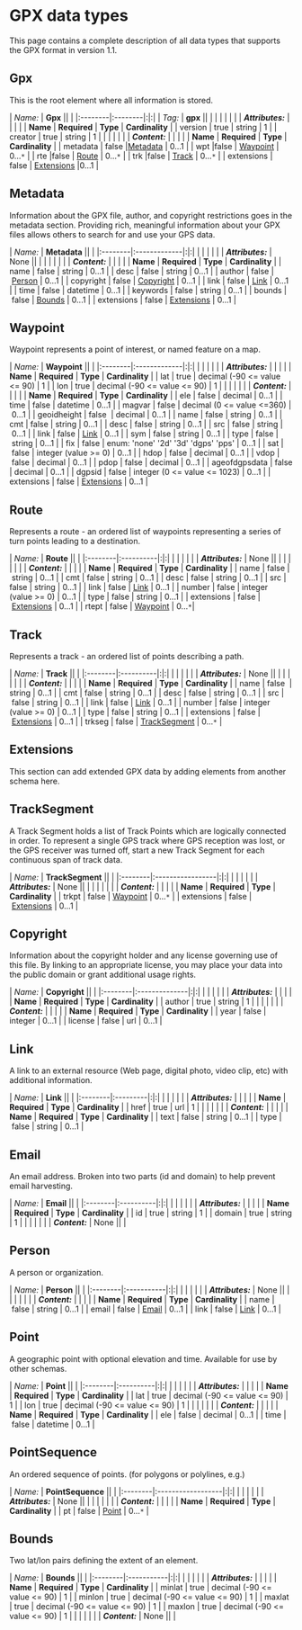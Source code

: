# GPX data types #

This page contains a complete description of all data types that supports the GPX format in version 1.1.

## Gpx ##

This is the root element where all information is stored.

| _Name:_ | **Gpx** || |
|:--------|:--------|:|:|
| _Tag:_  | **gpx** || |
|         | | | |
| **_Attributes:_** |         | | |
| **Name** | **Required** | **Type** | **Cardinality** |
| version | true    | string | 1 |
| creator | true    | string | 1 |
|         | | | |
| **_Content:_** |         | | |
| **Name** | **Required** | **Type** | **Cardinality** |
| metadata | false   |[Metadata](gpxDataTypes#Metadata.md) | 0…1 |
| wpt     |false    | [Waypoint](gpxDataTypes#Waypoint.md) | 0…`*` |
| rte     |false    | [Route](gpxDataTypes#Route.md) | 0…`*` |
| trk     |false    | [Track](gpxDataTypes#Track.md) | 0…`*` |
| extensions | false   | [Extensions](gpxDataTypes#Extensions.md) |0…1 |

## Metadata ##

Information about the GPX file, author, and copyright restrictions goes in the metadata section. Providing rich, meaningful information about your GPX files allows others to search for and use your GPS data.

| _Name:_ | **Metadata** || |
|:--------|:-------------|:|:|
|         | | | |
| **_Attributes:_** | None         || |
|         | | | |
| **_Content:_** |              | | |
| **Name** | **Required** | **Type** | **Cardinality** |
| name    | false        | string | 0...1 |
| desc    | false       | string | 0...1 |
| author  | false        | [Person](gpxDataTypes#Person.md) | 0...1 |
| copyright | false        | [Copyright](gpxDataTypes#Copyright.md) | 0...1 |
| link   | false       | [Link](gpxDataTypes#Link.md) | 0...1 |
| time    | false        | datetime | 0...1 |
| keywords | false       | string | 0...1 |
| bounds | false       | [Bounds](gpxDataTypes#Bounds.md) | 0...1 |
| extensions | false        | [Extensions](gpxDataTypes#Extensions.md) | 0...1 |

## Waypoint ##

Waypoint represents a point of interest, or named feature on a map.

| _Name:_ | **Waypoint** || |
|:--------|:-------------|:|:|
|         | | | |
| **_Attributes:_** |              | | |
| **Name** | **Required** | **Type** | **Cardinality** |
| lat     | true         | decimal (-90 <= value <= 90) | 1 |
| lon     | true         | decimal (-90 <= value <= 90) | 1 |
|         | | | |
| **_Content:_** |              | | |
| **Name** | **Required** | **Type** | **Cardinality** |
| ele     | false        | decimal | 0...1 |
| time    | false        | datetime | 0...1 |
| magvar  | false       | decimal (0 <= value <=360) | 0...1 |
| geoidheight | false       | decimal | 0...1 |
| name    | false       | string | 0...1 |
| cmt     | false       | string | 0...1 |
| desc    | false       | string | 0...1 |
| src    | false       | string | 0...1 |
| link   | false       | [Link](gpxDataTypes#Link.md) | 0...1 |
| sym     | false       | string | 0...1 |
| type   | false       | string | 0...1 |
| fix    | false       | enum: 'none' '2d' '3d' 'dgps' 'pps' | 0...1 |
| sat     | false       | integer (value >= 0) | 0...1 |
| hdop    | false       | decimal | 0...1 |
| vdop    | false       | decimal | 0...1 |
| pdop   | false       | decimal | 0...1 |
| ageofdgpsdata | false       | decimal | 0...1 |
| dgpsid | false       | integer (0 <= value <= 1023) | 0...1 |
| extensions | false       | [Extensions](gpxDataTypes#Extensions.md) | 0...1 |

## Route ##

Represents a route - an ordered list of waypoints representing a series of turn points leading to a destination.

| _Name:_ | **Route** || |
|:--------|:----------|:|:|
|         | | | |
| **_Attributes:_** | None      || |
|         | | | |
| **_Content:_** |           | | |
| **Name** | **Required** | **Type** | **Cardinality** |
| name    | false    | string | 0...1 |
| cmt    | false    | string | 0...1 |
| desc    | false    | string | 0...1 |
| src     | false     | string | 0...1 |
| link    | false     | [Link](gpxDataTypes#Link.md) | 0...1 |
| number  | false    | integer (value >= 0) | 0...1 |
| type   | false    | string | 0...1 |
| extensions | false    | [Extensions](gpxDataType#Extensions.md) | 0...1 |
| rtept   | false    | [Waypoint](gpxDataType#Waypoint.md) | 0...`*`|

## Track ##

Represents a track - an ordered list of points describing a path.

| _Name:_ | **Track** || |
|:--------|:----------|:|:|
|         | | | |
| **_Attributes:_** | None      || |
|         | | | |
| **_Content:_** |           | | |
| **Name** | **Required** | **Type** | **Cardinality** |
| name    | false   | string | 0...1 |
| cmt     | false    | string | 0...1 |
| desc   | false    | string | 0...1 |
| src     | false    | string | 0...1 |
| link    | false    | [Link](gpxDataTypes#Link.md) | 0...1 |
| number  | false    | integer (value >= 0) | 0...1 |
| type    | false     | string | 0...1 |
| extensions | false    | [Extensions](gpxDataTypes#Extensions.md) | 0...1 |
| trkseg  | false     | [TrackSegment](gpxDataTypes#TrackSegment.md) | 0...`*` |

## Extensions ##

This section can add extended GPX data by adding elements from another schema here.

## TrackSegment ##

A Track Segment holds a list of Track Points which are logically connected in order. To represent a single GPS track where GPS reception was lost, or the GPS receiver was turned off, start a new Track Segment for each continuous span of track data.

| _Name:_ | **TrackSegment** || |
|:--------|:-----------------|:|:|
|         | | | |
| **_Attributes:_** | None             || |
|         | | | |
| **_Content:_** |                  | | |
| **Name** | **Required**     | **Type** | **Cardinality** |
| trkpt  | false            | [Waypoint](gpxDataTypes#Waypoint.md) | 0...`*` |
| extensions | false           | [Extensions](gpxDataTypes#Extensions.md) | 0...1 |

## Copyright ##

Information about the copyright holder and any license governing use of this file. By linking to an appropriate license, you may place your data into the public domain or grant additional usage rights.

| _Name:_ | **Copyright** || |
|:--------|:--------------|:|:|
|         | | | |
| **_Attributes:_** |               | | |
| **Name** | **Required**  | **Type** | **Cardinality** |
| author  | true          | string | 1 |
|         | | | |
| **_Content:_** |               | | |
| **Name** | **Required**  | **Type** | **Cardinality** |
| year   | false        | integer | 0...1 |
| license | false        | url | 0...1 |

## Link ##

A link to an external resource (Web page, digital photo, video clip, etc) with additional information.

| _Name:_ | **Link** || |
|:--------|:---------|:|:|
|         | | | |
| **_Attributes:_** |          | | |
| **Name** | **Required** | **Type** | **Cardinality** |
| href    | true     | url | 1 |
|         | | | |
| **_Content:_** |          | | |
| **Name** | **Required** | **Type** | **Cardinality** |
| text   | false   | string | 0...1 |
| type    | false   | string | 0...1 |

## Email ##

An email address. Broken into two parts (id and domain) to help prevent email harvesting.

| _Name:_ | **Email** || |
|:--------|:----------|:|:|
|         | | | |
| **_Attributes:_** |           | | |
| **Name** | **Required** | **Type** | **Cardinality** |
| id      | true      | string | 1 |
| domain  | true     | string | 1 |
|         | | | |
| **_Content:_** | None      || |

## Person ##

A person or organization.

| _Name:_ | **Person** || |
|:--------|:-----------|:|:|
|         | | | |
| **_Attributes:_** | None       || |
|         | | | |
| **_Content:_** |            | | |
| **Name** | **Required** | **Type** | **Cardinality** |
| name    | false     | string | 0...1 |
| email   | false     | [Email](gpxDataTypes#Email.md) | 0...1 |
| link   | false     | [Link](gpxDataTypes#Link.md) | 0...1 |

## Point ##

A geographic point with optional elevation and time. Available for use by other schemas.

| _Name:_ | **Point** || |
|:--------|:----------|:|:|
|         | | | |
| **_Attributes:_** |           | | |
| **Name** | **Required** | **Type** | **Cardinality** |
| lat     | true      | decimal (-90 <= value <= 90) | 1 |
| lon     | true     | decimal (-90 <= value <= 90) | 1 |
|         | | | |
| **_Content:_** |           | | |
| **Name** | **Required** | **Type** | **Cardinality** |
| ele     | false    | decimal | 0...1 |
| time    | false    | datetime | 0...1 |

## PointSequence ##

An ordered sequence of points. (for polygons or polylines, e.g.)

| _Name:_ | **PointSequence** || |
|:--------|:------------------|:|:|
|         | | | |
| **_Attributes:_** | None              || |
|         | | | |
| **_Content:_** |                   | | |
| **Name** | **Required**      | **Type** | **Cardinality** |
| pt     | false            | [Point](gpxDataTypes#Point.md) | 0...`*` |

## Bounds ##

Two lat/lon pairs defining the extent of an element.

| _Name:_ | **Bounds** || |
|:--------|:-----------|:|:|
|         | | | |
| **_Attributes:_** |            | | |
| **Name** | **Required** | **Type** | **Cardinality** |
| minlat  | true       | decimal (-90 <= value <= 90) | 1 |
| minlon  | true      | decimal (-90 <= value <= 90) | 1 |
| maxlat  | true       | decimal (-90 <= value <= 90) | 1 |
| maxlon  | true      | decimal (-90 <= value <= 90) | 1 |
|         | | | |
| **_Content:_** | None       || |